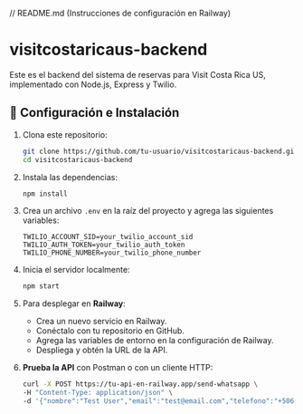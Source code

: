 // README.md (Instrucciones de configuración en Railway)
# visitcostaricaus-backend

Este es el backend del sistema de reservas para Visit Costa Rica US, implementado con Node.js, Express y Twilio.

## 🚀 Configuración e Instalación

1. Clona este repositorio:
   ```bash
   git clone https://github.com/tu-usuario/visitcostaricaus-backend.git
   cd visitcostaricaus-backend
   ```
2. Instala las dependencias:
   ```bash
   npm install
   ```
3. Crea un archivo `.env` en la raíz del proyecto y agrega las siguientes variables:
   ```env
   TWILIO_ACCOUNT_SID=your_twilio_account_sid
   TWILIO_AUTH_TOKEN=your_twilio_auth_token
   TWILIO_PHONE_NUMBER=your_twilio_phone_number
   ```
4. Inicia el servidor localmente:
   ```bash
   npm start
   ```
5. Para desplegar en **Railway**:
   - Crea un nuevo servicio en Railway.
   - Conéctalo con tu repositorio en GitHub.
   - Agrega las variables de entorno en la configuración de Railway.
   - Despliega y obtén la URL de la API.

6. **Prueba la API** con Postman o con un cliente HTTP:
   ```bash
   curl -X POST https://tu-api-en-railway.app/send-whatsapp \
   -H "Content-Type: application/json" \
   -d '{"nombre":"Test User","email":"test@email.com","telefono":"+50683806646","origen":"Aeropuerto","destino":"Playa Tamarindo","fecha":"2025-03-10"}'
   ```